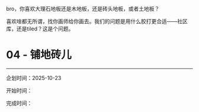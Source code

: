 bro，你喜欢大理石地板还是木地板，还是砖头地板，或者土地板？

喜欢啥都无所谓，找你画师给你画去。我们的问题是用什么胶打更合适――社区库，还是tiled？这是个问题。

# 04 - 铺地砖儿




---

企划时间：2025-10-23

开始时间：

完成时间：
